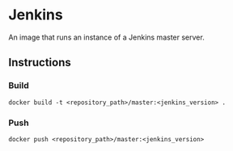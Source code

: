 # Jenkins
An image that runs an instance of a Jenkins master server.

## Instructions
### Build
`docker build -t <repository_path>/master:<jenkins_version> .`
### Push
`docker push <repository_path>/master:<jenkins_version>`
